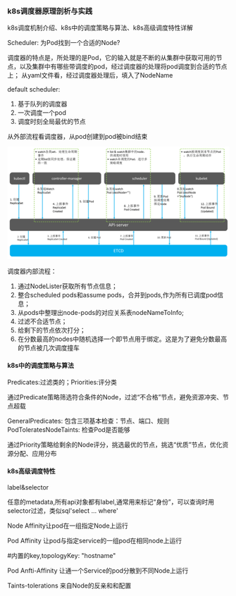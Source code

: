 ### k8s调度器原理剖析与实践

k8s调度机制介绍、k8s中的调度策略与算法、k8s高级调度特性详解


Scheduler: 为Pod找到一个合适的Node?

调度器的特点是，所处理的是Pod，它的输入就是不断的从集群中获取可用的节点，以及集群中有哪些带调度的pod，经过调度器的处理将pod调度到合适的节点上；
从yaml文件看，经过调度器处理后，填入了NodeName


default scheduler:
1. 基于队列的调度器
2. 一次调度一个pod
3. 调度时刻全局最优的节点

从外部流程看调度器，从pod创建到pod被bind结束



![k8s-watch-list](../images/20190702-k8s-watch-list.png)

调度器内部流程：
1. 通过NodeLister获取所有节点信息；
2. 整合scheduled pods和assume pods，合并到pods,作为所有已调度pod信息；
3. 从pods中整理出node-pods的对应关系表nodeNameToInfo;
4. 过滤不合适节点；
5. 给剩下的节点依次打分；
6. 在分数最高的nodes中随机选择一个即节点用于绑定。这是为了避免分数最高的节点被几次调度撞车


#### k8s中的调度策略与算法

Predicates:过滤类的；Priorities:评分类

通过Predicate策略筛选符合条件的Node，过滤“不合格”节点，避免资源冲突、节点超载



GeneralPredicates: 包含三项基本检查：节点、端口、规则
PodToleratesNodeTaints: 检查Pod是否能够



通过Priority策略给剩余的Node评分，挑选最优的节点，挑选“优质”节点，优化资源分配、应用分布


#### k8s高级调度特性

label&selector

任意的metadata,所有api对象都有label,通常用来标记“身份”，可以查询时用selector过滤，类似sql'select ... where'

Node Affinity让pod在一组指定Node上运行

Pod Affinity 让pod与指定service的一组pod在相同node上运行

#内置的key,topologyKey: "hostname"

Pod Anfti-Affinity 让通一个Service的pod分散到不同Node上运行

Taints-tolerations 来自Node的反亲和和配置

